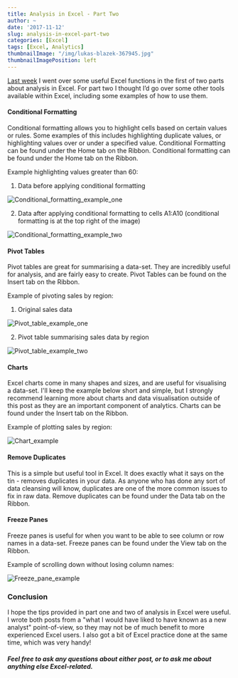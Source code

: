 ```yaml
---
title: Analysis in Excel - Part Two
author: ~
date: '2017-11-12'
slug: analysis-in-excel-part-two
categories: [Excel]
tags: [Excel, Analytics]
thumbnailImage: "/img/lukas-blazek-367945.jpg"
thumbnailImagePosition: left
---
```


[Last week](https://jbraggins.netlify.com/2017/11/analysis-in-excel-part-one) I went over some useful Excel functions in the first of two parts about analysis in Excel. For part two I thought I’d go over some other tools available within Excel, including some examples of how to use them.

#### Conditional Formatting

Conditional formatting allows you to highlight cells based on certain values or rules. Some examples of this includes highlighting duplicate values, or highlighting values over or under a specified value. Conditional Formatting can be found under the Home tab on the Ribbon. Conditional formatting can be found under the Home tab on the Ribbon.

Example highlighting values greater than 60:



1.  Data before applying conditional formatting


<img src="/img/Conditional_formatting1.png" title="Conditional_formatting_example_one"/>



2.  Data after applying conditional formatting to cells A1:A10 (conditional formatting is at the top right of the image)


<img src="/img/Conditional_formatting2.png" title="Conditional_formatting_example_two"/>

#### Pivot Tables

Pivot tables are great for summarising a data-set. They are incredibly useful for analysis, and are fairly easy to create. Pivot Tables can be found on the Insert tab on the Ribbon.

Example of pivoting sales by region:



1.  Original sales data


<img src="/img/Pivot1.png" title="Pivot_table_example_one"/>



2.  Pivot table summarising sales data by region


<img src="/img/Pivot2.png" title="Pivot_table_example_two"/>

#### Charts

Excel charts come in many shapes and sizes, and are useful for visualising a data-set. I'll keep the example below short and simple, but I strongly recommend learning more about charts and data visualisation outside of this post as they are an important component of analytics. Charts can be found under the Insert tab on the Ribbon. 

Example of plotting sales by region:


<img src="/img/Chart.png" title="Chart_example"/>

#### Remove Duplicates

This is a simple but useful tool in Excel. It does exactly what it says on the tin - removes duplicates in your data. As anyone who has done any sort of data cleansing will know, duplicates are one of the more common issues to fix in raw data. Remove duplicates can be found under the Data tab on the Ribbon.  


#### Freeze Panes

Freeze panes is useful for when you want to be able to see column or row names in a data-set. Freeze panes can be found under the View tab on the Ribbon. 

Example of scrolling down without losing column names:


<img src="/img/Freeze_panes2.png" title="Freeze_pane_example"/>


### Conclusion

I hope the tips provided in part one and two of analysis in Excel were useful. I wrote both posts from a "what I would have liked to have known as a new analyst" point-of-view, so they may not be of much benefit to more experienced Excel users. 
I also got a bit of Excel practice done at the same time, which was very handy!  

##### Feel free to ask any questions about either post, or to ask me about anything else Excel-related.
